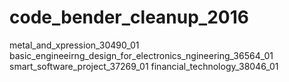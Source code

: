 # code_bender_cleanup_2016

metal_and_xpression_30490_01
basic_engineeirng_design_for_electronics_ngineering_36564_01
smart_software_project_37269_01
financial_technology_38046_01

